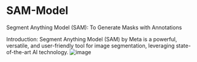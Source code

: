 # SAM-Model
Segment Anything Model (SAM): To Generate Masks with Annotations

Introduction: Segment Anything Model (SAM) by Meta is a powerful, versatile, and user-friendly tool for image segmentation, leveraging state-of-the-art AI technology.
![image](https://github.com/sumith5/SAM-Model/assets/172884071/cc798d24-ebf1-4fc6-8af6-343c97736ec4)
